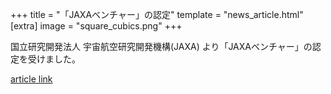 +++
title = "「JAXAベンチャー」の認定"
template = "news_article.html"
[extra]
image = "square_cubics.png"
+++

国立研究開発法人 宇宙航空研究開発機構(JAXA) より「JAXAベンチャー」の認定を受けました。

[article link](http://aerospacebiz.jaxa.jp/venture/)  
